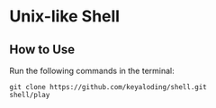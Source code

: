 # Unix-like Shell

## How to Use

Run the following commands in the terminal:

```Unix
git clone https://github.com/keyaloding/shell.git
shell/play
```

